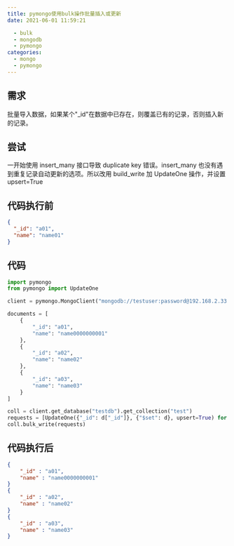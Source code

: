 ```yaml
---
title: pymongo使用bulk操作批量插入或更新
date: 2021-06-01 11:59:21

  - bulk
  - mongodb
  - pymongo
categories:
  - mongo
  - pymongo
---
```


## 需求

批量导入数据，如果某个"\_id"在数据中已存在，则覆盖已有的记录，否则插入新的记录。

## 尝试

一开始使用 insert_many 接口导致 duplicate key 错误。insert_many 也没有遇到重复记录自动更新的选项。所以改用 build_write 加 UpdateOne 操作，并设置 upsert=True

## 代码执行前

```json
{
  "_id": "a01",
  "name": "name01"
}
```

## 代码

```python
import pymongo
from pymongo import UpdateOne

client = pymongo.MongoClient("mongodb://testuser:password@192.168.2.33:27017/admin?readPreference=primary")

documents = [
    {
        "_id": "a01",
        "name": "name0000000001"
    },
    {
        "_id": "a02",
        "name": "name02"
    },
    {
        "_id": "a03",
        "name": "name03"
    }
]

coll = client.get_database("testdb").get_collection("test")
requests = [UpdateOne({"_id": d["_id"]}, {"$set": d}, upsert=True) for d in documents]
coll.bulk_write(requests)
```

## 代码执行后

```json
{
    "_id" : "a01",
    "name" : "name0000000001"
}
{
    "_id" : "a02",
    "name" : "name02"
}
{
    "_id" : "a03",
    "name" : "name03"
}
```
